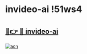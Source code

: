# invideo-ai !51ws4

# <h2><a href="https://bsr4be.esa.edu.pl?title=invideo-ai&ref=51ws4">🔗👉 🔴 invideo-ai</a></h2>

[![acn](https://github.com/user-attachments/assets/0f9c940e-d8b0-45ae-aac7-cd30a18b3e1c)](https://bsr4be.esa.edu.pl?title=invideo-ai&ref=51ws4)

